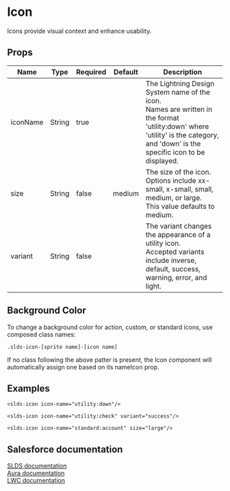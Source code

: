# Icon

Icons provide visual context and enhance usability.

## Props

| Name     | Type    | Required | Default | Description |
| -------- | ------- | -------- | ------- | ----------- |
| iconName | String  | true     |         | The Lightning Design System name of the icon.<br>Names are written in the format 'utility:down' where 'utility' is the category, and 'down' is the specific icon to be displayed. |
| size     | String  | false    | medium  | The size of the icon.<br>Options include xx-small, x-small, small, medium, or large.<br>This value defaults to medium. |
| variant  | String  | false    |         | The variant changes the appearance of a utility icon.<br>Accepted variants include inverse, default, success, warning, error, and light. |

## Background Color
To change a background color for action, custom, or standard icons, use composed class names:

`.slds-icon-[sprite name]-[icon name]`

If no class following the above patter is present, the Icon component will automatically assign one based on its nameIcon prop.

## Examples

```vue
<slds-icon icon-name="utility:down"/>

<slds-icon icon-name="utility:check" variant="success"/>

<slds-icon icon-name="standard:account" size="large"/>
```

## Salesforce documentation
[SLDS documentation](https://www.lightningdesignsystem.com/components/icons/)<br>
[Aura documentation](https://developer.salesforce.com/docs/component-library/bundle/lightning:icon)<br>
[LWC documentation](https://developer.salesforce.com/docs/component-library/bundle/lightning-icon)<br>